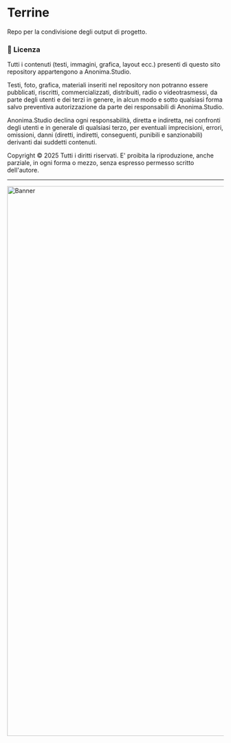 # Terrine

Repo per la condivisione degli output di progetto.

### 📜 Licenza

Tutti i contenuti (testi, immagini, grafica, layout ecc.) presenti di questo sito repository appartengono a Anonima.Studio.

Testi, foto, grafica, materiali inseriti nel repository non potranno essere pubblicati, riscritti, commercializzati, distribuiti, radio o videotrasmessi, da parte degli utenti e dei terzi in genere, in alcun modo e sotto qualsiasi forma salvo preventiva autorizzazione da parte dei responsabili di Anonima.Studio.

Anonima.Studio declina ogni responsabilità, diretta e indiretta, nei confronti degli utenti e in generale di qualsiasi terzo, per eventuali imprecisioni, errori, omissioni, danni (diretti, indiretti, conseguenti, punibili e sanzionabili) derivanti dai suddetti contenuti.

Copyright © 2025 Tutti i diritti riservati.
E' proibita la riproduzione, anche parziale, in ogni forma o mezzo, senza espresso permesso scritto dell'autore.

---
<img width="1280" alt="Banner" src="https://github.com/user-attachments/assets/56f773d0-e19d-46e5-9841-927947841669" />
